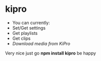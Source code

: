 # kipro

* You can currently:
* Set/Get settings
* Get playlists
* Get clips
* *Download media from KiPro*

Very nice
just go
**npm install kipro**
be happy
